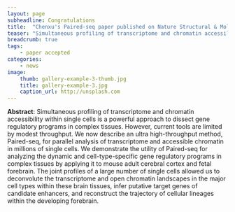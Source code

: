 ```yaml
---
layout: page
subheadline: Congratulations 
title:  "Chenxu's Paired-seq paper published on Nature Structural & Molecular Biology"
teaser: "Simultaneous profiling of transcriptome and chromatin accessility in single cells."
breadcrumb: true
tags:
    - paper accepted 
categories:
    - news 
image:
    thumb: gallery-example-3-thumb.jpg
    title: gallery-example-3.jpg
    caption_url: http://unsplash.com
---
```

<b>Abstract</b>: 
Simultaneous profiling of transcriptome and chromatin accessibility within single cells is a powerful approach to dissect gene regulatory programs in complex tissues. However, current tools are limited by modest throughput. We now describe an ultra high-throughput method, Paired-seq, for parallel analysis of transcriptome and accessible chromatin in millions of single cells. We demonstrate the utility of Paired-seq for analyzing the dynamic and cell-type-specific gene regulatory programs in complex tissues by applying it to mouse adult cerebral cortex and fetal forebrain. The joint profiles of a large number of single cells allowed us to deconvolute the transcriptome and open chromatin landscapes in the major cell types within these brain tissues, infer putative target genes of candidate enhancers, and reconstruct the trajectory of cellular lineages within the developing forebrain.

<!--  > Full text can be assessed free of charge from the following [link]() -->

